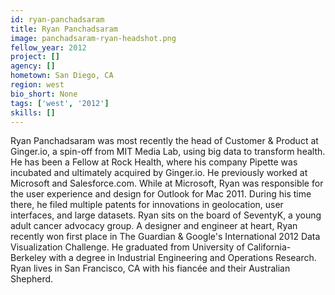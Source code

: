 ```yaml
---
id: ryan-panchadsaram
title: Ryan Panchadsaram
image: panchadsaram-ryan-headshot.png
fellow_year: 2012
project: []
agency: []
hometown: San Diego, CA
region: west
bio_short: None
tags: ['west', '2012']
skills: []
---
```


Ryan Panchadsaram was most recently the head of Customer & Product at Ginger.io, a spin-off from MIT Media Lab, using big data to transform health. He has been a Fellow at Rock Health, where his company Pipette was incubated and ultimately acquired by Ginger.io. He previously worked at Microsoft and Salesforce.com. While at Microsoft, Ryan was responsible for the user experience and design for Outlook for Mac 2011. During his time there, he filed multiple patents for innovations in geolocation, user interfaces, and large datasets. Ryan sits on the board of SeventyK, a young adult cancer advocacy group. A designer and engineer at heart, Ryan recently won first place in The Guardian & Google's International 2012 Data Visualization Challenge. He graduated from University of California-Berkeley with a degree in Industrial Engineering and Operations Research. Ryan lives in San Francisco, CA with his fiancée and their Australian Shepherd.
